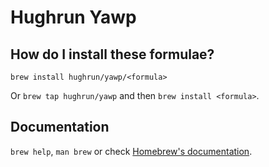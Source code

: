 # Hughrun Yawp

## How do I install these formulae?

`brew install hughrun/yawp/<formula>`

Or `brew tap hughrun/yawp` and then `brew install <formula>`.

## Documentation

`brew help`, `man brew` or check [Homebrew's documentation](https://docs.brew.sh).
